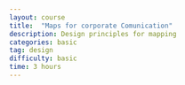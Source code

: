 ```yaml
---
layout: course
title:  "Maps for corporate Comunication"
description: Design principles for mapping
categories: basic
tag: design
difficulty: basic
time: 3 hours
---
```


